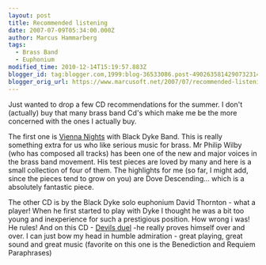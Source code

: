 ```yaml
---
layout: post
title: Recommended listening
date: 2007-07-09T05:34:00.000Z
author: Marcus Hammarberg
tags:
  - Brass Band
  - Euphonium
modified_time: 2010-12-14T15:19:57.883Z
blogger_id: tag:blogger.com,1999:blog-36533086.post-4902635814290732314
blogger_orig_url: https://www.marcusoft.net/2007/07/recommended-listening.html
---
```


Just wanted to drop a few CD recommendations for the summer. I don't (actually) buy that many brass band Cd's which make me be the more concerned with the ones I actually buy.

The first one is [Vienna Nights](http://www.4barsrest.com/reviews/cds/cd316.asp) with Black Dyke Band. This is really something extra for us who like serious music for brass. Mr Philip Wilby (who has composed all tracks) has been one of the new and major voices in the brass band movement. His test pieces are loved by many and here is a small collection of four of them. The highlights for me (so far, I might add, since the pieces tend to grow on you) are Dove Descending... which is a absolutely fantastic piece.

The other CD is by the Black Dyke solo euphonium David Thornton - what a player! When he first started to play with Dyke I thought he was a bit too young and inexperience for such a prestigious position. How wrong i was! He rules! And on this CD - [Devils duel](http://www.4barsrest.com/reviews/cds/cd317.asp) -he really proves himself over and over. I can just bow my head in humble admiration - great playing, great sound and great music (favorite on this one is the Benediction and Requiem Paraphrases)
